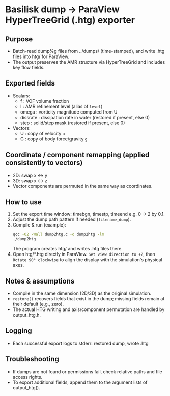 # Basilisk dump → ParaView HyperTreeGrid (.htg) exporter

## Purpose
- Batch-read dump%g files from ../dumps/ (time-stamped), and write .htg files into htg/ for ParaView.
- The output preserves the AMR structure via HyperTreeGrid and includes key flow fields.
 
## Exported fields
- Scalars:
  - f         : VOF volume fraction
  - l         : AMR refinement level (alias of `level`)
  - omega     : vorticity magnitude computed from U
  - dissrate  : dissipation rate in water (restored if present, else 0)
  - step      : solid/step mask (restored if present, else 0)
- Vectors:
  - U         : copy of velocity `u`
  - G         : copy of body force/gravity `g`

## Coordinate / component remapping (applied consistently to vectors)
- 2D: swap x ↔ y
- 3D: swap x ↔ z
- Vector components are permuted in the same way as coordinates.
 
## How to use
1) Set the export time window:
   timebgn, timestp, timeend
   e.g. 0 → 2 by 0.1.
2) Adjust the dump path pattern if needed (`filename_dump`).
3) Compile & run (example):
   ```bash
   qcc -O2 -Wall dump2htg.c -o dump2htg -lm
   ./dump2htg
   ```
   The program creates htg/ and writes <time>.htg files there.
4) Open htg/*.htg directly in ParaView.
   `Set view direction to +Z`, then `Rotate 90° clockwise` to align the display with the simulation's physical axes.
 
 ## Notes & assumptions
 - Compile in the same dimension (2D/3D) as the original simulation.
 - `restore()` recovers fields that exist in the dump; missing fields remain at their default (e.g., zero).
 - The actual HTG writing and axis/component permutation are handled by output_htg.h.
 
 ## Logging
 - Each successful export logs to stderr:
   restored dump<time>, wrote <time>.htg
 
 ## Troubleshooting
 - If dumps are not found or permissions fail, check relative paths and file access rights.
 - To export additional fields, append them to the argument lists of output_htg().





